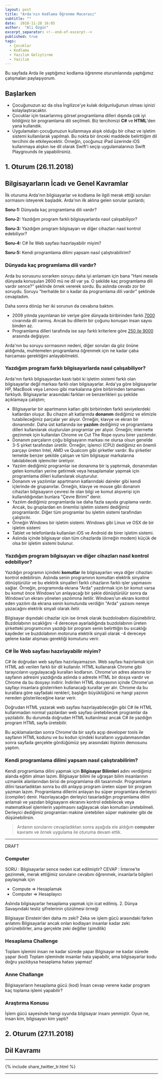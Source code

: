 ```yaml
---
layout: post
title: "Arda'nın Kodlama Öğrenme Macerası"
subtitle: ""
date:  2018-11-28 16:05
author:  "Ali Özgür"
excerpt_separator: <!--end-of-excerpt-->
published: true
tags: 
  - Çocuklar
  - Kodlama
  - Yazılım Geliştirme
  - Yazılım 
---
```


Bu sayfada Arda ile yaptığımız kodlama öğrenme oturumlarında yaptığımız çalışmaları paylaşıyorum.

<!--end-of-excerpt-->

## Başlarken

* Çocuğunuzun az da olsa İngilizce'ye kulak dolgunluğunun olması işinizi kolaylaştıracaktır.
* Çocuklar için tasarlanmış görsel programlama dilleri dışında çok iyi bildiğiniz bir programlama dili seçilmeli. Biz tercihimizi **C#** ve **HTML**'den yana kullandık.
* Uygulamaları çocuğunuzun kullanmaya alışık olduğu bir cihaz ve işletim sistemi kullanılarak yapılmalı. Bu nokta bir önceki maddede belirttiğim dil tercihini de etkileyecektir. Örneğin, çocğunuz iPad üzerinde iOS kullanmaya alışkın ise dil olarak Swift'i seçip uygulamalarınızı Swift Playgrounds ile yapabilirsiniz.

## 1. Oturum (26.11.2018)
## Bilgisayarların İcadı ve Genel Kavramlar

İlk oturuma Arda'nın bilgisayarlar ve kodlama ile ilgili merak ettiği soruları sormasını isteyerek başladık. Arda'nın ilk aklına gelen sorular şunlardı;

**Soru-1:** Dünyada kaç programlama dili vardır?

**Soru-2:** Yazdığım program farklı bilgisayarlarda nasıl çalışabiliyor? 

**Soru-3:** Yazdığım program bilgisayarı ve diğer cihazları nasıl kontrol edebiliyor?

**Soru-4:** C# İle Web sayfası hazırlayabilir miyim?

**Soru-5:** Kendi programlama dilimi yapsam nasıl çalıştırabilirim?


### Dünyada kaç programlama dili vardır?
Arda bu sorusunu sorarken soruyu daha iyi anlamam için bana "Hani mesela dünyada konuşulan 2600 mü ne dil var ya. O şekilde kaç programlama dili vardır sence?" şeklinde örnek vererek sordu. Bu aslında cevabı zor bir soruydu. Soruyu "herhalde bir o kadar da programlama dili vardır" şeklinde cevapladım. 

Daha sonra dönüp her iki sorunun da cevabına baktım.

* 2009 yılında yayınlanan bir veriye göre dünyada biribirinden farklı [7000](https://www.linguisticsociety.org/content/how-many-languages-are-there-world) civarında dil varmış. Ancak bu dillerin bir çoğunu konuşan insan sayısı binden az.
* Programlama dilleri tarafında ise sayı farklı kriterlere göre [250 ile 9000](http://codelani.com/posts/how-many-programming-languages-are-there-in-the-world.html) arasında değişiyor.

Arda'nın bu soruyu sormasının nedeni, diğer soruları da göz önüne aldığımda, muhtemelen programlama öğrenmek için ne kadar çaba harcaması gerektiğini anlayabilmekti. 

### Yazdığım program farklı bilgisayarlarda nasıl çalışabiliyor?
Arda'nın farklı bilgisayardan kastı tabii ki işletim sistemi farklı olan bilgisayarlar değil markası farklı olan bilgisayarlar. Arda'ya göre bilgisayarlar HP, MacBook veya Lenovo gibi markalarına göre birbirinden tamamen farklıydı. Bilgisayarlar arasındaki farkları ve benzerlikleri şu şekilde açıklamaya çalıştım;

* Bilgisayarlar bir apartmanın katları gibi birbirinden farklı seviyelerdeki katlardan oluşur. Bu cihazın alt katlarında **donanım** dediğimiz ve elimizle tutabileceğimiz parçalar yer alıyor. Örneğin; klavye ve ekran bir donanımdır. Daha üst katlarında ise **yazılım** dediğimiz ve programlama dilleri kullanılarak oluşturulan programlar yer alıyor. Örneğin; internette gezinmek için kullanılan Chrome ve Cut The Rope oyunu birer yazılımdır. 
* Donanım parçaların çoğu bilgisayarın markası ne olursa olsun genelde 3-5 şirket tarafından üretilir. Örneğin; işlemci (CPU) dediğimiz en önemli parçayı üreten Intel, AMD ve Qualcom gibi şirketler vardır. Bu şirketler temelde benzer şekilde çalışan ve tüm bilgisayar markalarına takılabilecek işlemciler üretiyor.
* Yazılım dediğimiz programlar ise donanıma bir iş yaptırmak, donanımdan gelen komutları yerine getirmek veya hesaplamalar yapmak için programlama dilleri kullanılarak oluşturulur. 
* Donanım ve yazılımlar apartmanın katlarındaki daireler gibi kendi içlerinde de grupanırlar. Örneğin, klavye ve mouse gibi donanım cihazları bilgisayarın çevresi ile olan bilgi ve komut alışverişi için kullanıldığından bunlara "Çevre Birimi" denir.
* Yazılım dediğimiz programlarda ise daha fazla sayıda gruplama vardır. Ancak, bu gruplardan en önemlisi işletim sistemi dediğimiz programlardır. Diğer tüm programlar bu işletim sistemi tarafından çalıştırılır.  
* Örneğin Windows bir işletim sistemi. Windows gibi Linux ve OSX de bir işletim sistemi
* Tablet ve telefonlarda kullanılan iOS ve Android de birer işletim sistemi. 
* Aslında içinde bilgisayar olan tüm cihazlarda (örneğin modem) küçük de olsa bir işletim sistemi bulunur.


### Yazdığım program bilgisayarı ve diğer cihazları nasıl kontrol edebiliyor? 
Yazdığın programın içindeki **komutlar** ile bilgisayarları veya diğer cihazları kontrol edebilirsin. Aslında senin programının komutları elektrik sinyaline dönüştürülür ve bu elektrik sinyalleri farklı cihazların farklı işler yapmasını sağlar. Örneğin, programında ekrana "Arda" yazdırmak için bir komut varsa bu komut önce Windows'un anlayacağı bir şekle dönüştürülür sonra da Windows'un ekranı yöneten yazılımına iletilir. Windows'un ekranı kontrol eden yazılım da ekrana senin komutunda verdiğin "Arda" yazısını nereye yazacağını elektrik sinyali olarak iletir. 

Bilgisayar dışındaki cihazlar için ise örnek olarak buzdoloabını düşünebiliriz. Buzdolabının sıcaklığını -4 dereceye ayarladığında buzdolabının üreten şirketteki programcının yazdığı bir program senin belirttiğin bu sıcaklığı kaydeder ve buzdolabının motoruna elektrik sinyali olarak -4 dereceye gelene kadar alışması gerektiği komutunu verir. 


### C# İle Web sayfası hazırlayabilir miyim?
C# ile doğrudan web sayfası hazırlayamazsın. Web sayfası hazırlamak için HTML adı verilen farklı bir dil kullanılır. HTML kullanarak Chrome gibi tarayıcıların uygulayacağı kuralları kodlarsın. Chrome'un adres alanına bir sayfanın adresini yazdığında aslında o adreste HTML bir dosya vardır ve Chrome da bu dosyayı indirir. İndirilen HTML dosyasının içinde Chrome'un sayfayı insanlara gösterirken kullanacağı kurallar yer alır. Chrome da bu kurallara göre sayfadaki renkleri, başlığın büyüklüğünü ve hangi yazının nereden gösterileceğine karar verir. 

Doğrudan HTML yazarak web sayfası hazırlayabileceğin gibi C# ile HTML kullanmadan normal yazılardan web sayfası üretebilecek programlar da yazılabilir. Bu durumda doğrudan HTML kullanılmaz ancak C# ile yazdığın program HTML sayfa üretebilir.

Bu açıklamalardan sonra Chrome'da bir sayfa açıp developer tools ile sayfanın HTML kodunu ve bu kodun içindeki kuralların uygulanmasından sonra sayfada gerçekte gördüğümüz şey arasındaki ilişkinin demosunu yaptım. 


### Kendi programlama dilimi yapsam nasıl çalıştırabilirim?
Kendi programlama dilini yapmak için **Bilgisayar Bilimleri** adını verdiğimiz alanda eğitim alman lazım. Bilgisayar bilimi ile uğraşan bilim insanlarının uzmanlık alanlarından birisi de programlama dili tasarımıdır. Programlama dilini tasarladıktan sonra bu dili anlayıp program üreten süper bir program yazman lazım. Programlama dillerini anlayan bu süper programlara derleyici (compiler) denir. Hazırlayacağın derleyici tasarladığın programlama dilini anlamalı ve yazıdan bilgisayarın ekranını kontrol edebilecek veya matematiksel işlemlerin yapılmasını sağlayacak olan komutları üretebilmeli. Derleyici dediğimiz programları makine üretebilen süper makineler gibi de düşünebilirsin. 

> Ardanın sorularını cevapladıktan sonra aşağıda ele aldığım **computer** kavramı ve örnek uygulama ile oturuma devam ettik.


---
DRAFT
### Computer
SORU : Bilgisayarlar sence neden icat edilmiştir?
CEVAP : İnterne'te gezinmek, merak ettiğimiz soruların cevabını öğrenmek, insanlarla bilgileri paylaşmak için

* Compute => Hesaplamak
* Computer => Hesaplayıcı

Aslında bilgisayarlar hesaplama yapmak için icat edilmiş.
2. Dünya Savaşındaki tesliz şifrelerinin çözülmesi örneği

Bilgisayar Einstein'den daha mı zeki? 
Zeka ve işlem gücü arasındaki farkın anlatımı
Bilgisayarlar ancak onları kodlayan insanlar kadar zeki görünebilirler, ama gerçekte zeki değiller (şimdilik)

### Hesaplama Challenge

Toplam işlemini insan ne kadar sürede yapar
Bilgisayar ne kadar sürede yapar (kod)
Toplam işleminde insanlar hata yapabilir, ama bilgisayarlar kodu doğru yazıldıysa hesaplama hatası yapmaz!

### Anne Challange

Bilgisayarların hesaplama gücü (kod)
İnsan cevap verene kadar program kaç toplama işlemi yapabilir?

### Araştırma Konusu
İşlem gücü sayesinde hangi oyunda bilgisayar insanı yenmiştir. Oyun ne, insan kim, bilgisayarı kim yaptı? 

## 2. Oturum (27.11.2018)
## Dil Kavramı


***
{% include share_twitter_tr.html %}

***
